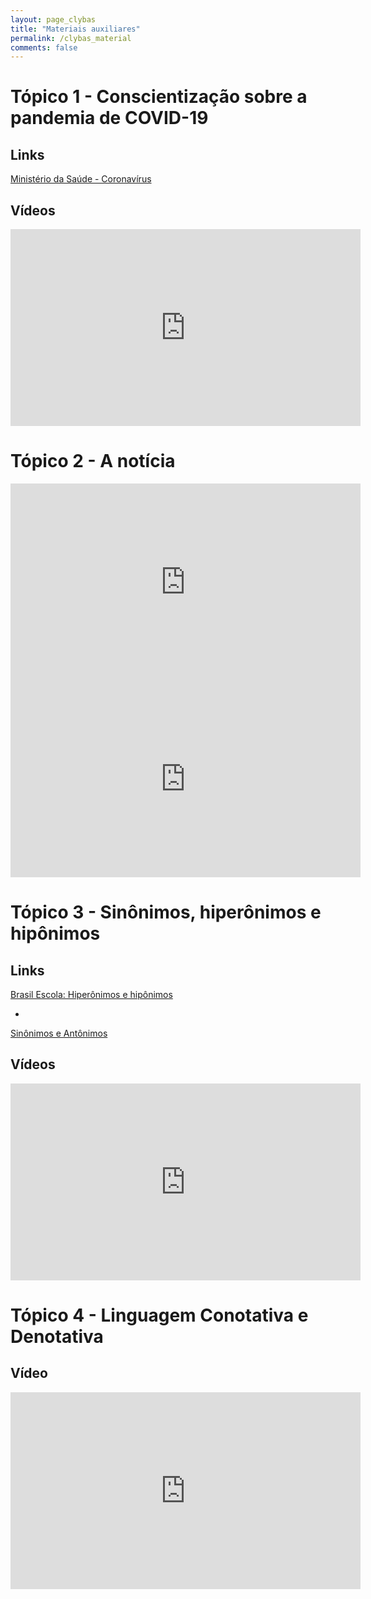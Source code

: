 ```yaml
---
layout: page_clybas
title: "Materiais auxiliares"
permalink: /clybas_material
comments: false
---
```


# Tópico 1 - Conscientização sobre a pandemia de COVID-19

## Links

[Ministério da Saúde - Coronavírus](https://coronavirus.saude.gov.br/)

## Vídeos

<iframe width="560" height="315" src="https://www.youtube.com/embed/zlMFaqjs-o8" frameborder="0" allow="accelerometer; autoplay; encrypted-media; gyroscope; picture-in-picture" allowfullscreen></iframe>

# Tópico 2 - A notícia

<iframe width="560" height="315" src="https://www.youtube.com/embed/hqv_VMPafSI" frameborder="0" allow="accelerometer; autoplay; encrypted-media; gyroscope; picture-in-picture" allowfullscreen></iframe>

<iframe width="560" height="315" src="https://www.youtube.com/embed/1XYNl91Zh7c" frameborder="0" allow="accelerometer; autoplay; encrypted-media; gyroscope; picture-in-picture" allowfullscreen></iframe>

# Tópico 3 - Sinônimos, hiperônimos e hipônimos

## Links

[Brasil Escola: Hiperônimos e hipônimos](https://brasilescola.uol.com.br/gramatica/hiponimos-hiperonimos.htm)

-

[Sinônimos e Antônimos](https://www.figuradelinguagem.com/gramatica/sinonimos-e-antonimos/)

## Vídeos

<iframe width="560" height="315" src="https://www.youtube.com/embed/ihpR8YLO00s" frameborder="0" allow="accelerometer; autoplay; encrypted-media; gyroscope; picture-in-picture" allowfullscreen></iframe>

# Tópico 4 - Linguagem Conotativa e Denotativa

## Vídeo

<iframe width="560" height="315" src="https://www.youtube.com/embed/5EyhiOFIblM" frameborder="0" allow="accelerometer; autoplay; encrypted-media; gyroscope; picture-in-picture" allowfullscreen></iframe>
